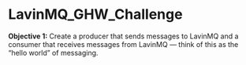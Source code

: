 # LavinMQ_GHW_Challenge

<b>Objective 1:</b>
Create a producer that sends messages to LavinMQ and a consumer that receives messages from LavinMQ — think of this as the “hello world” of messaging.